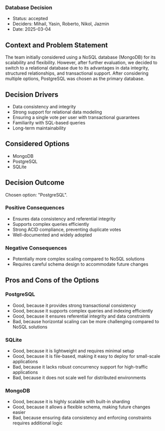 ### Database Decision
- Status: accepted
- Deciders: Mihail, Yasin, Roberto, Nikol, Jazmin
- Date: 2025-03-04

## Context and Problem Statement
The team initially considered using a NoSQL database (MongoDB) for its scalability and flexibility. However, after further evaluation, we decided to switch to a relational database due to its advantages in data integrity, structured relationships, and transactional support. After considering multiple options, PostgreSQL was chosen as the primary database.

## Decision Drivers
- Data consistency and integrity
- Strong support for relational data modeling
- Ensuring a single vote per user with transactional guarantees
- Familiarity with SQL-based queries
- Long-term maintainability

## Considered Options
- MongoDB
- PostgreSQL
- SQLite

## Decision Outcome
Chosen option: "PostgreSQL".

### Positive Consequences
- Ensures data consistency and referential integrity
- Supports complex queries efficiently
- Strong ACID compliance, preventing duplicate votes
- Well-documented and widely adopted

### Negative Consequences
- Potentially more complex scaling compared to NoSQL solutions
- Requires careful schema design to accommodate future changes

## Pros and Cons of the Options

### PostgreSQL
- Good, because it provides strong transactional consistency
- Good, because it supports complex queries and indexing efficiently
- Good, because it ensures referential integrity and data constraints
- Bad, because horizontal scaling can be more challenging compared to NoSQL solutions

### SQLite
- Good, because it is lightweight and requires minimal setup
- Good, because it is file-based, making it easy to deploy for small-scale applications
- Bad, because it lacks robust concurrency support for high-traffic applications
- Bad, because it does not scale well for distributed environments

### MongoDB
- Good, because it is highly scalable with built-in sharding
- Good, because it allows a flexible schema, making future changes easier
- Bad, because ensuring data consistency and enforcing constraints requires additional logic

